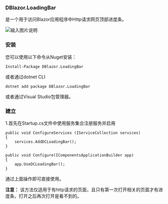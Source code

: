 ###  **DBlazor.LoadingBar** 

是一个用于访问Blazor应用程序中Http请求网页顶部进度条。

![输入图片说明](https://images.gitee.com/uploads/images/2019/0323/143832_e9beece3_130171.gif "演示图片")

###  **安装** 

您可以使用以下命令从Nuget安装：

```
Install-Package DBlazor.LoadingBar
```

或者通过dotnet CLI

```
dotnet add package DBlazor.LoadingBar
```

或者通过Visual Studio包管理器。

###  **建立** 

1.首先在Startup.cs文件中使用服务集合注册服务并启用

```
public void ConfigureServices (IServiceCollection services)
{
    services.AddDCLoadingBar();
}

public void Configure(IComponentsApplicationBuilder app)
{
    app.UseDCLoadingBar();
}
```

通过上面操作即可直接使用。

 **注意：** 该方法仅适用于有http请求的页面，且只有第一次打开相关的页面才有进度条，打开之后再次打开是看不到的。